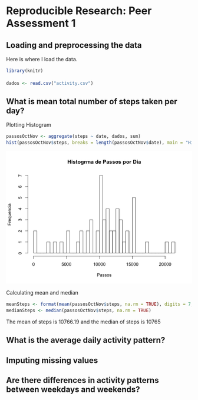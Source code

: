 # Reproducible Research: Peer Assessment 1

## Loading and preprocessing the data
Here is where I load the data.

```r
library(knitr)

dados <- read.csv("activity.csv")
```

## What is mean total number of steps taken per day?
Plotting Histogram  

```r
passosOctNov <- aggregate(steps ~ date, dados, sum)
hist(passosOctNov$steps, breaks = length(passosOctNov$date), main = "Histogrma de Passos por Dia", xlab = "Passos", ylab = "Frequencia")
```

![](PA1_template_files/figure-html/separateMonth-1.png)<!-- -->

Calculating mean and median

```r
meanSteps <- format(mean(passosOctNov$steps, na.rm = TRUE), digits = 7, nsmall = 2)
medianSteps <- median(passosOctNov$steps, na.rm = TRUE)
```
The mean of steps is 10766.19 and the median of steps is 10765 


## What is the average daily activity pattern?



## Imputing missing values



## Are there differences in activity patterns between weekdays and weekends?
